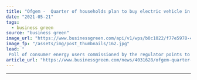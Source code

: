 ```yaml
---
title: "Ofgem -  Quarter of households plan to buy electric vehicle in next five years"
date: "2021-05-21"
tags: 
  - business green
source: "business green"
image_url: "https://www.businessgreen.com/api/v1/wps/b0c1022/f77e5978-4f5d-419f-81cb-119c62053174/4/iStock-1182840404-185x114.jpg"
image_fp: "/assets/img/post_thumbnails/162.jpg"
lead: "
 Poll of consumer energy users commissioned by the regulator points to growing interest in EVs, but less awareness of climate impacts of home heating ..."
article_url: "https://www.businessgreen.com/news/4031628/ofgem-quarter-households-plan-electric-vehicle"
---
```


---
